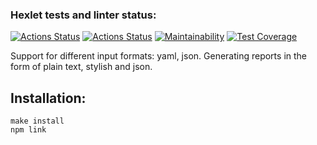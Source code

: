 ### Hexlet tests and linter status:
[![Actions Status](https://github.com/kotyasher/frontend-project-46/actions/workflows/hexlet-check.yml/badge.svg)](https://github.com/kotyasher/frontend-project-46/actions)
[![Actions Status](https://github.com/kotyasher/frontend-project-46/actions/workflows/nodejs.yml/badge.svg)](https://github.com/kotyasher/frontend-project-46/actions)
[![Maintainability](https://api.codeclimate.com/v1/badges/59136b6da926c190baa5/maintainability)](https://codeclimate.com/github/kotyasher/frontend-project-46/maintainability)
[![Test Coverage](https://api.codeclimate.com/v1/badges/59136b6da926c190baa5/test_coverage)](https://codeclimate.com/github/kotyasher/frontend-project-46/test_coverage)

Support for different input formats: yaml, json. Generating reports in the form of plain text, stylish and json.

## Installation:
```
make install
npm link
```


